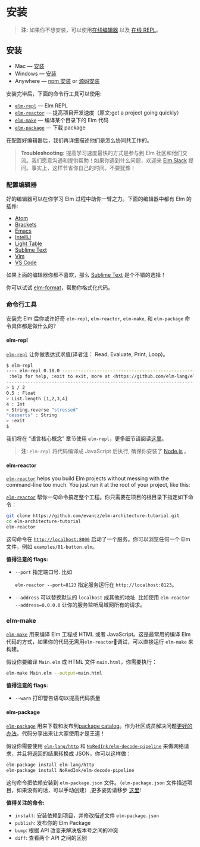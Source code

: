 # 安装

> **注:** 如果你不想安装，可以使用[在线编辑器](http://elm-lang.org/try) 以及 [在线 REPL](http://elmrepl.cuberoot.in/)。

## 安装

* Mac — [安装](https://44a95588fe4cc47efd96-ec3c2a753a12d2be9f23ba16873acc23.ssl.cf2.rackcdn.com/Elm-Platform-0.18.pkg)
* Windows — [安装](https://44a95588fe4cc47efd96-ec3c2a753a12d2be9f23ba16873acc23.ssl.cf2.rackcdn.com/Elm-Platform-0.18.exe)
* Anywhere — [npm 安装](https://www.npmjs.com/package/elm) or [源码安装](https://github.com/elm-lang/elm-platform)

安装完毕后，下面的命令行工具可以使用:

* [`elm-repl`](install.md#elm-repl) — Elm REPL
* [`elm-reactor`](install.md#elm-reactor) — 提高项目开发速度（原文:get a project going quickly）
* [`elm-make`](install.md#elm-make) — 编译某个目录下的 Elm 代码
* [`elm-package`](install.md#elm-package) — 下载 package

在配置好编辑器后，我们再详细描述他们是怎么协同共工作的。

> **Troubleshooting:** 提高学习速度最快的方式是参与到 Elm 社区和他们交流。我们愿意沟通和提供帮助！如果你遇到什么问题，欢迎来 [Elm Slack](http://elmlang.herokuapp.com/) 提问。事实上，这样节省你自己的时间。不要犹豫！

### 配置编辑器

好的编辑器可以在你学习 Elm 过程中助你一臂之力。下面的编辑器中都有 Elm 的插件:

* [Atom](https://atom.io/packages/language-elm)
* [Brackets](https://github.com/lepinay/elm-brackets)
* [Emacs](https://github.com/jcollard/elm-mode)
* [IntelliJ](https://github.com/durkiewicz/elm-plugin)
* [Light Table](https://github.com/rundis/elm-light)
* [Sublime Text](https://packagecontrol.io/packages/Elm%20Language%20Support)
* [Vim](https://github.com/ElmCast/elm-vim)
* [VS Code](https://github.com/sbrink/vscode-elm)

如果上面的编辑器你都不喜欢，那么 [Sublime Text](https://www.sublimetext.com/) 是个不错的选择！

你可以试试 [elm-format](https://github.com/avh4/elm-format)，帮助你格式化代码。

### 命令行工具

安装完 Elm 后你或许好奇 `elm-repl`, `elm-reactor`, `elm-make`, 和 `elm-package` 命令具体都是做什么的?

#### elm-repl

[`elm-repl`](https://github.com/elm-lang/elm-repl) 让你做表达式求值\(译者注： Read, Evaluate, Print, Loop\)。

```bash
$ elm-repl
---- elm-repl 0.18.0 -----------------------------------------------------------
 :help for help, :exit to exit, more at <https://github.com/elm-lang/elm-repl>
--------------------------------------------------------------------------------
> 1 / 2
0.5 : Float
> List.length [1,2,3,4]
4 : Int
> String.reverse "stressed"
"desserts" : String
> :exit
$
```

我们将在 “语言核心概念” 章节使用 `elm-repl`，更多细节请阅读[这里](https://github.com/elm-lang/elm-repl/blob/master/README.md)。

> **注:** `elm-repl` 将代码编译成 JavaScript 后执行, 确保你安装了 [Node.js](http://nodejs.org/) 。

#### elm-reactor

[`elm-reactor`](https://github.com/elm-lang/elm-reactor) helps you build Elm projects without messing with the command-line too much. You just run it at the root of your project, like this:

[`elm-reactor`](https://github.com/elm-lang/elm-reactor) 帮你一句命令搞定整个工程。你只需要在项目的根目录下指定如下命令：

```bash
git clone https://github.com/evancz/elm-architecture-tutorial.git
cd elm-architecture-tutorial
elm-reactor
```

这句命令在 [`http://localhost:8000`](http://localhost:8000) 启动了一个服务。你可以浏览任何一个 Elm 文件，例如 `examples/01-button.elm`。

**值得注意的 flags:**

* `--port` 指定端口号. 比如

  `elm-reactor --port=8123` 指定服务运行在 `http://localhost:8123`。

* `--address` 可以替换默认的 `localhost` 成其他的地址. 比如使用 `elm-reactor --address=0.0.0.0` 让你的服务监听局域网所有的请求。

### elm-make

[`elm-make`](https://github.com/elm-lang/elm-make) 用来编译 Elm 工程成 HTML 或者 JavaScript。这是最常用的编译 Elm 代码的方式，如果你的代码无需用`elm-reactor`调试，可以直接运行 `elm-make` 来构建。

假设你要编译 `Main.elm` 成 HTML 文件 `main.html`，你需要执行：

```bash
elm-make Main.elm --output=main.html
```

**值得注意的 flags:**

* `--warn` 打印警告语句以提高代码质量

#### elm-package

[`elm-package`](https://github.com/elm-lang/elm-package) 用来下载和发布到[package catalog](http://package.elm-lang.org/)。作为社区成员解决问题[更好的办法](http://package.elm-lang.org/help/design-guidelines)，代码分享出来让大家使用才是王道！

假设你需要使用 [`elm-lang/http`](http://package.elm-lang.org/packages/elm-lang/http/latest) 和 [`NoRedInk/elm-decode-pipeline`](http://package.elm-lang.org/packages/NoRedInk/elm-decode-pipeline/latest) 来做网络请求，并且将返回的结果转换成 JSON，你可以这样做：

```bash
elm-package install elm-lang/http
elm-package install NoRedInk/elm-decode-pipeline
```

这句命令把依赖安装到 `elm-package.json` 文件。（`elm-package.json` 文件描述项目，如果没有的话，可以手动创建）,更多姿势请移步 [这里](https://github.com/elm-lang/elm-package)!

**值得关注的命令:**

* `install`: 安装依赖到项目，并修改描述文件 `elm-package.json`
* `publish`: 发布你的 Elm Package
* `bump`: 根据 API 改变来解决版本号之间的冲突
* `diff`: 查看两个 API 之间的区别

